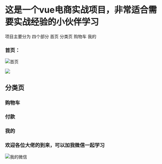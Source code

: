 # 这是一个vue电商实战项目，非常适合需要实战经验的小伙伴学习
项目主要分为 四个部分 首页 分类页 购物车 我的

### 首页：
![首页](https://ae01.alicdn.com/kf/H576a1936ffc146c48ccb694fc903ae3ff.png)

![](https://ae01.alicdn.com/kf/H3b46e1c4b2b340a59f3d1f2e2cf81cb1a.png)

## 分类页


### 购物车


### 付款



### 我的


### 欢迎各位大佬的到来，可以加我微信一起学习
![我的微信](https://ae01.alicdn.com/kf/H4c5eec6b185e4797ba2bc02218aaa1f2y.png)
